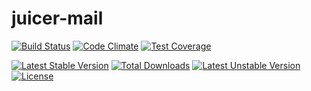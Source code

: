 # juicer-mail

[![Build Status](https://travis-ci.org/juicerframework/juicer-mail.svg?branch=master)](https://travis-ci.org/juicerframework/juicer-mail.svg?branch=master)
[![Code Climate](https://codeclimate.com/github/juicerframework/juicer-mail/badges/gpa.svg)](https://codeclimate.com/github/juicerframework/juicer-mail)
[![Test Coverage](https://codeclimate.com/github/juicerframework/juicer-mail/badges/coverage.svg)](https://codeclimate.com/github/juicerframework/juicer-mail/coverage)

[![Latest Stable Version](https://poser.pugx.org/juicerframework/juicer-mail/v/stable)](https://packagist.org/packages/juicerframework/juicer-mail) 
[![Total Downloads](https://poser.pugx.org/juicerframework/juicer-mail/downloads)](https://packagist.org/packages/juicerframework/juicer-mail) 
[![Latest Unstable Version](https://poser.pugx.org/juicerframework/juicer-mail/v/unstable)](https://packagist.org/packages/juicerframework/juicer-mail) 
[![License](https://poser.pugx.org/juicerframework/juicer-mail/license)](https://packagist.org/packages/juicerframework/juicer-mail)